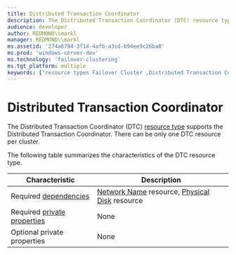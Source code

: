 ```yaml
---
title: Distributed Transaction Coordinator
description: The Distributed Transaction Coordinator (DTC) resource type supports the Distributed Transaction Coordinator. There can be only one DTC resource per cluster.
audience: developer
author: REDMOND\\markl
manager: REDMOND\\markl
ms.assetid: '274a6794-3f14-4afb-a3cd-b94ee9c26ba8'
ms.prod: 'windows-server-dev'
ms.technology: 'failover-clustering'
ms.tgt_platform: multiple
keywords: ["resource types Failover Cluster ,Distributed Transaction Coordinator", "Distributed Transaction Coordinator resource type Failover Cluster", "DTC resource type Failover Cluster"]
---
```


# Distributed Transaction Coordinator

The Distributed Transaction Coordinator (DTC) [resource type](resource-types.md) supports the Distributed Transaction Coordinator. There can be only one DTC resource per cluster.

The following table summarizes the characteristics of the DTC resource type.



| Characteristic                                        | Description                                                                            |
|-------------------------------------------------------|----------------------------------------------------------------------------------------|
| Required [dependencies](resource-dependencies.md)    | [Network Name](network-name.md) resource, [Physical Disk](physical-disk.md) resource |
| Required [private properties](private-properties.md) | None                                                                                   |
| Optional private properties                           | None                                                                                   |



 

 

 




